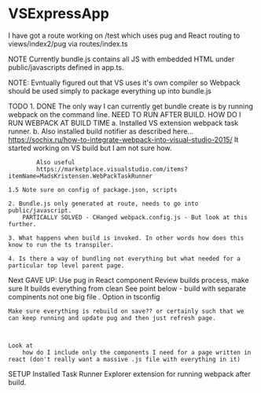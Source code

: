 ﻿# VSExpressApp
I have got a route working on /test which uses pug and React routing to views/index2/pug via routes/index.ts

NOTE Currently bundle.js contains all JS with embedded HTML under public/javascripts defined in app.ts.	

NOTE:
Evntually figured out that VS uses it's own compiler so Webpack should be used simply to package everything up into bundle.js

TODO
	1. DONE The only way I can currently get bundle create is by running webpack on the command line. NEED TO RUN AFTER BUILD.
		HOW DO I RUN WEBPACK AT BUILD TIME
		a. Installed VS extension webpack task runner.
		b. Also installed build notifier as described here...
			https://sochix.ru/how-to-integrate-webpack-into-visual-studio-2015/
			It started working on VS build but I am not sure how. 

			Also useful
			https://marketplace.visualstudio.com/items?itemName=MadsKristensen.WebPackTaskRunner
			
	1.5 Note sure on config of package.json, scripts

	2. Bundle.js only generated at route, needs to go into public/javascript.
		PARTICALLY SOLVED - CHanged webpack.config.js - But look at this further.

	3. What happens when build is invoked. In other words how does this know to run the ts transpiler.

	4. Is there a way of bundling not everything but what needed for a particular top level parent page.

Next
	GAVE UP: Use pug in React component
	Review builds process, make sure
		It builds everything from clean
		See point below - build with separate compinents not one big file . Option in tsconfig

	Make sure everything is rebuild on save?? or certainly such that we can keep running and update pug and then just refresh page.



	Look at
		how do I include only the components I need for a page written in react (don't really want a massive .js file with everything in it)


SETUP
	Installed Task Runner Explorer extension for running webpack after build.
